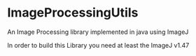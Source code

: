 ImageProcessingUtils
====================

An Image Processing library implemented in java using ImageJ

In order to build this Library you need at least the ImageJ v1.47

